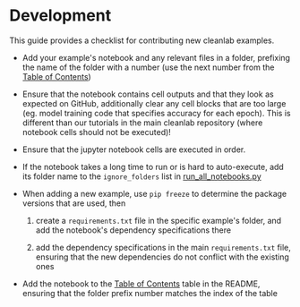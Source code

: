 # Development

This guide provides a checklist for contributing new cleanlab examples.

- Add your example's notebook and any relevant files in a folder, prefixing the name of the folder with a number (use the next number from the [Table of Contents](https://github.com/cleanlab/examples#table-of-contents))

- Ensure that the notebook contains cell outputs and that they look as expected on GitHub, additionally clear any cell blocks that are too large (eg. model training code that specifies accuracy for each epoch). This is different than our tutorials in the main cleanlab repository (where notebook cells should not be executed)!

- Ensure that the jupyter notebook cells are executed in order.

- If the notebook takes a long time to run or is hard to auto-execute, add its folder name to the `ignore_folders` list in [run_all_notebooks.py](run_all_notebooks.py)

- When adding a new example, use `pip freeze` to determine the package versions that are used, then

    1. create a `requirements.txt` file in the specific example's folder, and add the notebook's dependency specifications there
    
    2. add the dependency specifications in the main `requirements.txt` file, ensuring that the new dependencies do not conflict with the existing ones

- Add the notebook to the [Table of Contents](https://github.com/cleanlab/examples#table-of-contents)
 table in the README, ensuring that the folder prefix number matches the index of the table
